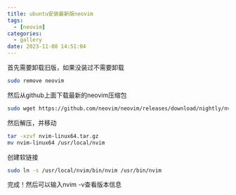 ```yaml
---
title: ubuntu安装最新版neovim
tags:
  - [neovim]
categories:
  - gallery
date: 2023-11-08 14:51:04
---
```


首先需要卸载旧版，如果没装过不需要卸载  
```bash
sudo remove neovim
```
然后从github上面下载最新的neovim压缩包
```bash
sudo wget https://github.com/neovim/neovim/releases/download/nightly/nvim-linux64.tar.gz
```
然后解压，并移动
```bash
tar -xzvf nvim-linux64.tar.gz
mv nvim-linux64 /usr/local/nvim
```
创建软链接
```bash
sudo ln -s /usr/local/nvim/bin/nvim /usr/bin/nvim
```
完成！然后可以输入nvim -v查看版本信息